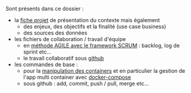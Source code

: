 Sont présents dans ce dossier :

- la [fiche projet](https://github.com/obrunet/Big_Data_Renewable_energies/tree/master/00_infos_organisation/fiche_projet) de présentation du contexte mais également
  - des enjeux, des objectifs et la finalité (use case business)
  - des sources des données
- les fichiers de collaboration / travail d'équipe
  - en [méthode AGILE avec le framework SCRUM](https://github.com/obrunet/Big_Data_Renewable_energies/tree/master/00_infos_organisation/agile_scrum) : backlog, log de sprint etc...
  - le travail collaboratif sous [github](https://github.com/obrunet/Big_Data_Renewable_energies/blob/master/00_infos_organisation/github.sh)
- les commandes de base :
  - pour la [manipulation des containers](https://github.com/obrunet/Big_Data_Renewable_energies/blob/master/00_infos_organisation/docker.sh) et en particulier la gestion de l'app multi container avec [docker-compose](https://github.com/obrunet/Big_Data_Renewable_energies/tree/master/00_infos_organisation/docker_compose)
  - sous github : add, commit, push / pull, merge etc...

